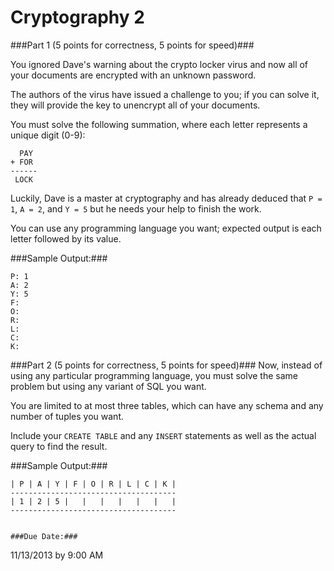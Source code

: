 Cryptography 2
==============

###Part 1 (5 points for correctness, 5 points for speed)###

You ignored Dave's warning about the crypto locker virus and now all of your documents are encrypted with an unknown password.

The authors of the virus have issued a challenge to you; if you can solve it, they will provide the key to unencrypt all of your documents.

You must solve the following summation, where each letter represents a unique digit (0-9):

```
  PAY
+ FOR
------
 LOCK
```

Luckily, Dave is a master at cryptography and has already deduced that `P = 1`, `A = 2`, and `Y = 5` but he needs your help to finish the work.

You can use any programming language you want; expected output is each letter followed by its value.

###Sample Output:###

```
P: 1
A: 2
Y: 5
F:
O:
R:
L:
C:
K:
```

###Part 2 (5 points for correctness, 5 points for speed)###
Now, instead of using any particular programming language, you must solve the same problem but using any variant of SQL you want.

You are limited to at most three tables, which can have any schema and any number of tuples you want.

Include your `CREATE TABLE` and any `INSERT` statements as well as the actual query to find the result.

###Sample Output:###

```
| P | A | Y | F | O | R | L | C | K |
-------------------------------------
| 1 | 2 | 5 |   |   |   |   |   |   |
-------------------------------------


###Due Date:###

```
11/13/2013 by 9:00 AM
```

```
